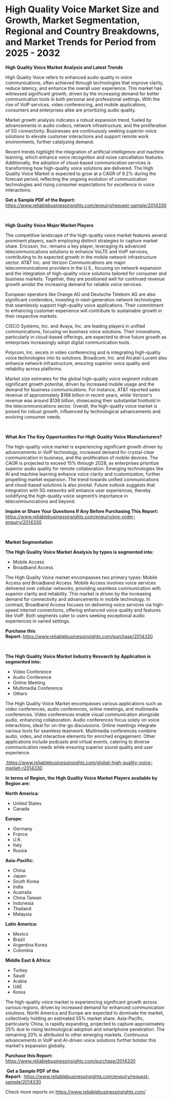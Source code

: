 <p><h1>High Quality Voice Market Size and Growth, Market Segmentation, Regional and Country Breakdowns, and Market Trends for Period from 2025 -  2032</h1></p><p><strong>High Quality Voice Market Analysis and Latest Trends</strong></p>
<p><p>High Quality Voice refers to enhanced audio quality in voice communications, often achieved through technologies that improve clarity, reduce latency, and enhance the overall user experience. This market has witnessed significant growth, driven by the increasing demand for better communication tools in both personal and professional settings. With the rise of VoIP services, video conferencing, and mobile applications, consumers and enterprises alike are prioritizing audio quality.</p><p>Market growth analysis indicates a robust expansion trend, fueled by advancements in audio codecs, network infrastructure, and the proliferation of 5G connectivity. Businesses are continuously seeking superior voice solutions to elevate customer interactions and support remote work environments, further catalyzing demand. </p><p>Recent trends highlight the integration of artificial intelligence and machine learning, which enhance voice recognition and noise cancellation features. Additionally, the adoption of cloud-based communication services is transforming how high-quality voice solutions are delivered. The High Quality Voice Market is expected to grow at a CAGR of 9.2% during the forecast period, reflecting the ongoing evolution of communication technologies and rising consumer expectations for excellence in voice interactions.</p></p>
<p><strong>Get a Sample PDF of the Report:&nbsp;</strong> <a href="https://www.reliablebusinessinsights.com/enquiry/request-sample/2014330?utm_campaign=2885&utm_medium=2&utm_source=Github&utm_content=ia&utm_term=02032025&utm_id=high-quality-voice">https://www.reliablebusinessinsights.com/enquiry/request-sample/2014330</a></p>
<p>&nbsp;</p>
<p><strong>High Quality Voice Major Market Players</strong></p>
<p><p>The competitive landscape of the high-quality voice market features several prominent players, each employing distinct strategies to capture market share. Ericsson, Inc. remains a key player, leveraging its advanced telecommunications solutions to enhance VoLTE and VoIP services, contributing to its expected growth in the mobile network infrastructure sector. AT&T Inc. and Verizon Communications are major telecommunications providers in the U.S., focusing on network expansion and the integration of high-quality voice solutions tailored for consumer and business markets. Together, they are positioned well for continued revenue growth amidst the increasing demand for reliable voice services.</p><p>European operators like Orange AG and Deutsche Telekom AG are also significant contenders, investing in next-generation network technologies that seamlessly support high-quality voice applications. Their commitment to enhancing customer experience will contribute to sustainable growth in their respective markets.</p><p>CISCO Systems, Inc. and Avaya, Inc. are leading players in unified communications, focusing on business voice solutions. Their innovations, particularly in cloud-based offerings, are expected to drive future growth as enterprises increasingly adopt digital communication tools.</p><p>Polycom, Inc. excels in video conferencing and is integrating high-quality voice technologies into its solutions. Broadcom, Inc. and Alcatel-Lucent also enhance network infrastructure, ensuring superior voice quality and reliability across platforms.</p><p>Market size estimates for the global high-quality voice segment indicate significant growth potential, driven by increased mobile usage and the demand for business communications. For instance, AT&T reported sales revenue of approximately $168 billion in recent years, while Verizon's revenue was around $138 billion, showcasing their substantial foothold in the telecommunications sector. Overall, the high-quality voice market is poised for robust growth, influenced by technological advancements and evolving consumer needs.</p></p>
<p>&nbsp;</p>
<p><strong>What Are The Key Opportunities For High Quality Voice Manufacturers?</strong></p>
<p><p>The high-quality voice market is experiencing significant growth driven by advancements in VoIP technology, increased demand for crystal-clear communication in business, and the proliferation of mobile devices. The CAGR is projected to exceed 15% through 2028, as enterprises prioritize superior audio quality for remote collaboration. Emerging technologies like AI and machine learning enhance voice clarity and customization, further propelling market expansion. The trend towards unified communications and cloud-based solutions is also pivotal. Future outlook suggests that integration with 5G networks will enhance user experiences, thereby solidifying the high-quality voice segment’s importance in telecommunications and beyond.</p></p>
<p><strong>Inquire or Share Your Questions If Any Before Purchasing This Report:</strong> <a href="https://www.reliablebusinessinsights.com/enquiry/pre-order-enquiry/2014330?utm_campaign=2885&utm_medium=2&utm_source=Github&utm_content=ia&utm_term=02032025&utm_id=high-quality-voice">https://www.reliablebusinessinsights.com/enquiry/pre-order-enquiry/2014330</a></p>
<p>&nbsp;</p>
<p><strong>Market Segmentation</strong></p>
<p><strong>The High Quality Voice Market Analysis by types is segmented into:</strong></p>
<p><ul><li>Mobile Access</li><li>Broadband Access</li></ul></p>
<p><p>The High Quality Voice market encompasses two primary types: Mobile Access and Broadband Access. Mobile Access involves voice services delivered over cellular networks, providing seamless communication with superior clarity and reliability. This market is driven by the increasing demand for connectivity and advancements in mobile technology. In contrast, Broadband Access focuses on delivering voice services via high-speed internet connections, offering enhanced voice quality and features like VoIP. Both segments cater to users seeking exceptional audio experiences in varied settings.</p></p>
<p><strong>Purchase this Report:&nbsp;</strong><a href="https://www.reliablebusinessinsights.com/purchase/2014330?utm_campaign=2885&utm_medium=2&utm_source=Github&utm_content=ia&utm_term=02032025&utm_id=high-quality-voice">https://www.reliablebusinessinsights.com/purchase/2014330</a></p>
<p>&nbsp;</p>
<p><strong>The High Quality Voice Market Industry Research by Application is segmented into:</strong></p>
<p><ul><li>Video Conference</li><li>Audio Conference</li><li>Online Meeting</li><li>Multimedia Conference</li><li>Others</li></ul></p>
<p><p>The High Quality Voice Market encompasses various applications such as video conferences, audio conferences, online meetings, and multimedia conferences. Video conferences enable visual communication alongside audio, enhancing collaboration. Audio conferences focus solely on voice interactions, ideal for on-the-go discussions. Online meetings integrate various tools for seamless teamwork. Multimedia conferences combine audio, video, and interactive elements for enriched engagement. Other applications include podcasts and virtual events, catering to diverse communication needs while ensuring superior sound quality and user experience.</p></p>
<p><a href="https://www.reliablebusinessinsights.com/global-high-quality-voice-market-r2014330?utm_campaign=2885&utm_medium=2&utm_source=Github&utm_content=ia&utm_term=02032025&utm_id=high-quality-voice">&nbsp;https://www.reliablebusinessinsights.com/global-high-quality-voice-market-r2014330</a></p>
<p><strong>In terms of Region, the High Quality Voice Market Players available by Region are:</strong></p>
<p>
    <p> <strong> North America: </strong>
        <ul>
            <li>United States</li>
            <li>Canada</li>
        </ul>
        </p> 
    <p> <strong> Europe: </strong>
        <ul>
            <li>Germany</li>
            <li>France</li>
            <li>U.K.</li>
            <li>Italy</li>
            <li>Russia</li>
        </ul>
        </p> 
    <p> <strong> Asia-Pacific: </strong>
        <ul>
            <li>China</li>
            <li>Japan</li>
            <li>South Korea</li>
            <li>India</li>
            <li>Australia</li>
            <li>China Taiwan</li>
            <li>Indonesia</li>
            <li>Thailand</li>
            <li>Malaysia</li>
        </ul>
        </p> 
    <p> <strong> Latin America: </strong>
        <ul>
            <li>Mexico</li>
            <li>Brazil</li>
            <li>Argentina Korea</li>
            <li>Colombia</li>
        </ul>
        </p> 
    <p> <strong> Middle East & Africa: </strong>
        <ul>
            <li>Turkey</li>
            <li>Saudi</li>
            <li>Arabia</li>
            <li>UAE</li>
            <li>Korea</li>
        </ul>
    </p>
    </p>
<p><p>The high-quality voice market is experiencing significant growth across various regions, driven by increased demand for enhanced communication solutions. North America and Europe are expected to dominate the market, collectively holding an estimated 55% market share. Asia-Pacific, particularly China, is rapidly expanding, projected to capture approximately 25% due to rising technological adoption and smartphone penetration. The remaining 20% is attributed to other emerging markets. Continuous advancements in VoIP and AI-driven voice solutions further bolster this market's expansion globally.</p></p>
<p><strong>Purchase this Report: </strong><a href="https://www.reliablebusinessinsights.com/purchase/2014330?utm_campaign=2885&utm_medium=2&utm_source=Github&utm_content=ia&utm_term=02032025&utm_id=high-quality-voice">https://www.reliablebusinessinsights.com/purchase/2014330</a></p>
<p>&nbsp;<strong>Get a Sample PDF of the Report:&nbsp;&nbsp;</strong><a href="https://www.reliablebusinessinsights.com/enquiry/request-sample/2014330?utm_campaign=2885&utm_medium=2&utm_source=Github&utm_content=ia&utm_term=02032025&utm_id=high-quality-voice">https://www.reliablebusinessinsights.com/enquiry/request-sample/2014330</a></p>
<p><strong></strong></p>
<p>Check more reports on <a href="https://www.reliablebusinessinsights.com/?utm_campaign=2885&utm_medium=2&utm_source=Github&utm_content=ia&utm_term=02032025&utm_id=high-quality-voice">https://www.reliablebusinessinsights.com/</a></p>